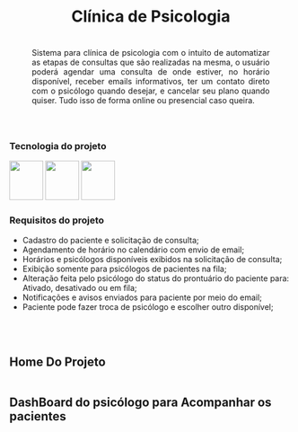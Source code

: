 <h1 style="text-align: center;">Clínica de Psicologia</h1>
 
  <p style="padding: 20px 40px 40px 40px; text-align: justify;">Sistema para clínica de psicologia com o intuito de automatizar as etapas de consultas que são realizadas na mesma, o usuário poderá agendar uma consulta de onde estiver, no horário disponível, receber emails informativos, ter um contato direto com o psicólogo quando desejar, e cancelar seu plano quando quiser. Tudo isso de forma online ou presencial caso queira.  
 </p>

 
   <h3>Tecnologia do projeto</h3>

<div>
        <img width="60" height="70" src="https://icongr.am/devicon/mysql-original-wordmark.svg?size=128&color=a234d5" alt="">
        <img width="60" height="70" src="https://icongr.am/devicon/php-original.svg?size=128&color=a234d5" alt="">
        <img width="60" height="70" src="https://icongr.am/devicon/bootstrap-plain-wordmark.svg?size=128&color=a234d5" alt="">
</div>
 
 <h3>Requisitos do projeto</h3>
 
 - Cadastro do paciente e solicitação de consulta;
 - Agendamento de horário no calendário com envio de email;
 - Horários e psicólogos disponíveis exibidos na solicitação de consulta; 
 - Exibição somente para psicólogos de pacientes na fila;
 - Alteração feita pelo psicólogo do status do prontuário do paciente para: Ativado, desativado ou em fila;
 - Notificações e avisos enviados para paciente por meio do email; 
 - Paciente pode fazer troca de psicólogo e escolher outro disponível;
 
 <br> 
 <br> 
 <h2>Home Do Projeto</h2>
 <img src="https://user-images.githubusercontent.com/39596008/187743472-fc5b37af-afd6-475a-857d-161a3298595f.png" alt="">
 
 <br> 
 <h2>DashBoard do psicólogo para Acompanhar os pacientes </h2>
 <img src="https://user-images.githubusercontent.com/39596008/187744629-0ffdd176-9b97-4c6a-91ee-49bf5427b143.png" alt="">
 
 
 

 


